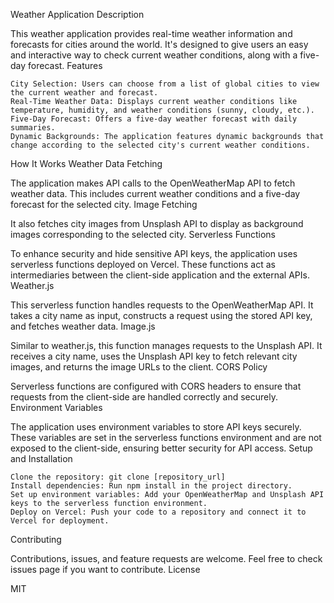 Weather Application
Description

This weather application provides real-time weather information and forecasts for cities around the world. It's designed to give users an easy and interactive way to check current weather conditions, along with a five-day forecast.
Features

    City Selection: Users can choose from a list of global cities to view the current weather and forecast.
    Real-Time Weather Data: Displays current weather conditions like temperature, humidity, and weather conditions (sunny, cloudy, etc.).
    Five-Day Forecast: Offers a five-day weather forecast with daily summaries.
    Dynamic Backgrounds: The application features dynamic backgrounds that change according to the selected city's current weather conditions.

How It Works
Weather Data Fetching

The application makes API calls to the OpenWeatherMap API to fetch weather data. This includes current weather conditions and a five-day forecast for the selected city.
Image Fetching

It also fetches city images from Unsplash API to display as background images corresponding to the selected city.
Serverless Functions

To enhance security and hide sensitive API keys, the application uses serverless functions deployed on Vercel. These functions act as intermediaries between the client-side application and the external APIs.
Weather.js

This serverless function handles requests to the OpenWeatherMap API. It takes a city name as input, constructs a request using the stored API key, and fetches weather data.
Image.js

Similar to weather.js, this function manages requests to the Unsplash API. It receives a city name, uses the Unsplash API key to fetch relevant city images, and returns the image URLs to the client.
CORS Policy

Serverless functions are configured with CORS headers to ensure that requests from the client-side are handled correctly and securely.
Environment Variables

The application uses environment variables to store API keys securely. These variables are set in the serverless functions environment and are not exposed to the client-side, ensuring better security for API access.
Setup and Installation

    Clone the repository: git clone [repository_url]
    Install dependencies: Run npm install in the project directory.
    Set up environment variables: Add your OpenWeatherMap and Unsplash API keys to the serverless function environment.
    Deploy on Vercel: Push your code to a repository and connect it to Vercel for deployment.

Contributing

Contributions, issues, and feature requests are welcome. Feel free to check issues page if you want to contribute.
License

MIT
